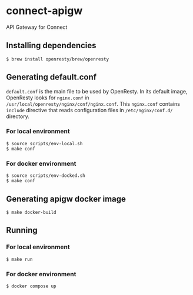 # connect-apigw
API Gateway for Connect

## Installing dependencies

```
$ brew install openresty/brew/openresty
```

## Generating default.conf
`default.conf` is the main file to be used by OpenResty. In its default image, OpenResty looks for `nginx.conf` in `/usr/local/openresty/nginx/conf/nginx.conf`. This `nginx.conf` contains `include` directive that reads configuration files in `/etc/nginx/conf.d/` directory.

### For local environment
```
$ source scripts/env-local.sh
$ make conf
```

### For docker environment
```
$ source scripts/env-docked.sh
$ make conf
```

## Generating apigw docker image
```
$ make docker-build
```

## Running

### For local environment
```
$ make run
```

### For docker environment
```
$ docker compose up
```